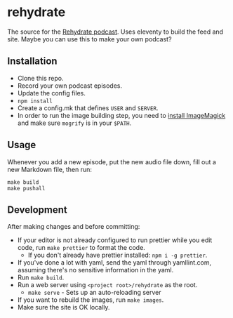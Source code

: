 # rehydrate

The source for the [Rehydrate podcast](https://rehydrate.space/). Uses eleventy to build the feed and site. Maybe you can use this to make your own podcast?

## Installation

- Clone this repo.
- Record your own podcast episodes.
- Update the config files.
- `npm install`
- Create a config.mk that defines `USER` and `SERVER`.
- In order to run the image building step, you need to [install ImageMagick](https://imagemagick.org/script/download.php) and make sure `mogrify` is in your `$PATH`.

## Usage

Whenever you add a new episode, put the new audio file down, fill out a new Markdown file, then run:

    make build
    make pushall

## Development

After making changes and before committing:

- If your editor is not already configured to run prettier while you edit code, run `make prettier` to format the code.
  - If you don't already have prettier installed: `npm i -g prettier`.
- If you've done a lot with yaml, send the yaml through yamllint.com, assuming there's no sensitive information in the yaml.
- Run `make build`.
- Run a web server using `<project root>/rehydrate` as the root.
  - `make serve` - Sets up an auto-reloading server
- If you want to rebuild the images, run `make images`.
- Make sure the site is OK locally.
